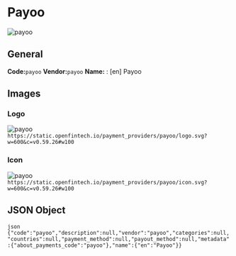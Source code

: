 # Payoo 
![payoo](https://static.openfintech.io/payment_providers/payoo/logo.svg?w=600&c=v0.59.26#w100) 
## General 
**Code:**`payoo` 
**Vendor:**`payoo` 
**Name:** 
:	[en] Payoo 
## Images 
### Logo 
![payoo](https://static.openfintech.io/payment_providers/payoo/logo.svg?w=600&c=v0.59.26#w100) 
``` https://static.openfintech.io/payment_providers/payoo/logo.svg?w=600&c=v0.59.26#w100 ``` 
### Icon 
![payoo](https://static.openfintech.io/payment_providers/payoo/icon.svg?w=600&c=v0.59.26#w100) 
``` https://static.openfintech.io/payment_providers/payoo/icon.svg?w=600&c=v0.59.26#w100 ``` 
## JSON Object 
```json {"code":"payoo","description":null,"vendor":"payoo","categories":null,"countries":null,"payment_method":null,"payout_method":null,"metadata":{"about_payments_code":"payoo"},"name":{"en":"Payoo"}} ``` 
